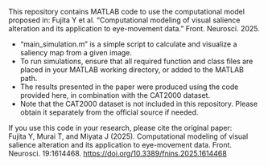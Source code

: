 This repository contains MATLAB code to use the computational model proposed in:
Fujita Y et al. “Computational modeling of visual salience alteration and its application to eye-movement data.” Front. Neurosci. 2025.

* “main_simulation.m” is a simple script to calculate and visualize a saliency map from a given image.
* To run simulations, ensure that all required function and class files are placed in your MATLAB working directory, or added to the MATLAB path.
* The results presented in the paper were produced using the code provided here, in combination with the CAT2000 dataset.
* Note that the CAT2000 dataset is not included in this repository. Please obtain it separately from the official source if needed.

If you use this code in your research, please cite the original paper: <br>
Fujita Y, Murai T, and Miyata J (2025).
Computational modeling of visual salience alteration and its application to eye-movement data. Front. Neurosci. 19:1614468. https://doi.org/10.3389/fnins.2025.1614468
